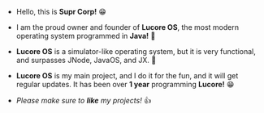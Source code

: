 - Hello, this is **Supr Corp!** 😁

- I am the proud owner and founder of **Lucore OS**, the most modern operating system programmed in **Java!** 🥳
- **Lucore OS** is a simulator-like operating system, but it is very functional, and surpasses JNode, JavaOS, and JX. 🤩

- **Lucore OS** is my main project, and I do it for the fun, and it will get regular updates. It has been over **1 year** programming **Lucore!** 😁
- *Please make sure to **like** my projects!* 👍
